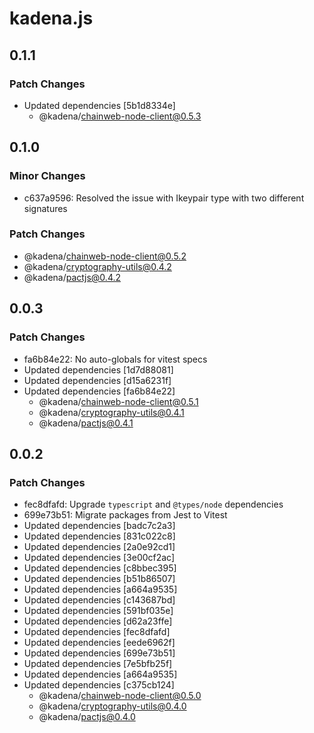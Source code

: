 # kadena.js

## 0.1.1

### Patch Changes

- Updated dependencies [5b1d8334e]
  - @kadena/chainweb-node-client@0.5.3

## 0.1.0

### Minor Changes

- c637a9596: Resolved the issue with Ikeypair type with two different signatures

### Patch Changes

- @kadena/chainweb-node-client@0.5.2
- @kadena/cryptography-utils@0.4.2
- @kadena/pactjs@0.4.2

## 0.0.3

### Patch Changes

- fa6b84e22: No auto-globals for vitest specs
- Updated dependencies [1d7d88081]
- Updated dependencies [d15a6231f]
- Updated dependencies [fa6b84e22]
  - @kadena/chainweb-node-client@0.5.1
  - @kadena/cryptography-utils@0.4.1
  - @kadena/pactjs@0.4.1

## 0.0.2

### Patch Changes

- fec8dfafd: Upgrade `typescript` and `@types/node` dependencies
- 699e73b51: Migrate packages from Jest to Vitest
- Updated dependencies [badc7c2a3]
- Updated dependencies [831c022c8]
- Updated dependencies [2a0e92cd1]
- Updated dependencies [3e00cf2ac]
- Updated dependencies [c8bbec395]
- Updated dependencies [b51b86507]
- Updated dependencies [a664a9535]
- Updated dependencies [c143687bd]
- Updated dependencies [591bf035e]
- Updated dependencies [d62a23ffe]
- Updated dependencies [fec8dfafd]
- Updated dependencies [eede6962f]
- Updated dependencies [699e73b51]
- Updated dependencies [7e5bfb25f]
- Updated dependencies [a664a9535]
- Updated dependencies [c375cb124]
  - @kadena/chainweb-node-client@0.5.0
  - @kadena/cryptography-utils@0.4.0
  - @kadena/pactjs@0.4.0
